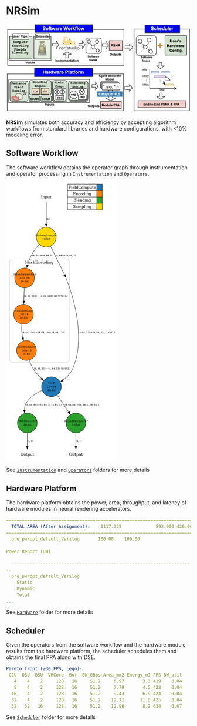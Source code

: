 # NRSim

![Project Overview](nrsim.png)

**NRSim** simulates both accuracy and efficiency by accepting algorithm workflows from standard libraries and hardware configurations, with <10% modeling error.


## Software Workflow

The software workflow obtains the operator graph through instrumentation and operator processing in `Instrumentation` and `Operators`.

<img src="./Operators/neurex_pipeline_graph_fine.png" alt="Grid based neural rendering pipeline operators" width="300"/>

See [`Instrumentation`](./Instrumentation) and [`Operators`](./Operators) folders for more details

## Hardware Platform

The hardware platform obtains the power, area, throughput, and latency of hardware modules in neural rendering accelerators.

```yaml
=======================================================================================================
  TOTAL AREA (After Assignment):    1117.325             592.000 426.000                              
=======================================================================================================
  pre_pwropt_default_Verilog       100.00    100.00 
  
Power Report (uW)
                                                                                                                               Memory Register Combinational Clock Network  Total 
  ---------------------------------------------------------------------------------------------------------------------------- ------ -------- ------------- ------------- ------
--
  pre_pwropt_default_Verilog                                                                                                                                                      
    Static                                                                                                                       0.00     6.84          5.51          0.35  12.69 
    Dynamic                                                                                                                      0.00   370.47         59.54        184.36 614.36 
    Total                                                                                                                        0.00   377.31         65.05        184.71 627.05 
...
```

See [`Hardware`](./Hardware) folder for more details

## Scheduler

Given the operators from the software workflow and the hardware module results from the hardware platform, the scheduler schedules them and obtains the final PPA along with DSE.

```yaml
Pareto front (≥30 FPS, Lego):
 CCU  QSU  BSU  VRCore  Buf  BW_GBps Area_mm2 Energy_mJ FPS BW_util
   4    4    2     128   16     51.2     6.97       3.3 419    0.04
   8    4    2     128   16     51.2     7.79       4.5 422    0.04
  16    4    2     128   16     51.2     9.43       6.9 424    0.04
  32    4    2     128   16     51.2    12.71      11.8 425    0.04
  32   32   16     128   16     51.2    12.96       8.2 634    0.07
```

See [`Scheduler`](./Scheduler) folder for more details

